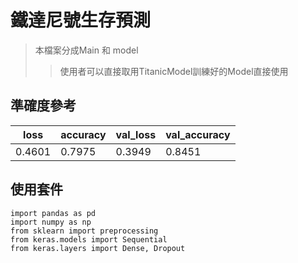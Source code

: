 # 鐵達尼號生存預測

>本檔案分成Main 和 model
>>使用者可以直接取用TitanicModel訓練好的Model直接使用

## 準確度參考


| loss     | accuracy | val_loss | val_accuracy |
| -------- | -------- | -------- | --------     |
| 0.4601   | 0.7975   | 0.3949   | 0.8451       |


## 使用套件
```
import pandas as pd
import numpy as np
from sklearn import preprocessing
from keras.models import Sequential
from keras.layers import Dense, Dropout
```



